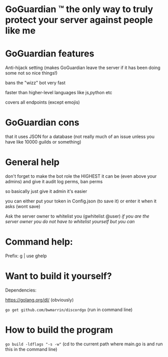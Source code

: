 # GoGuardian ™️ the only way to truly protect your server against people like me

# GoGuardian features

Anti-hijack setting (makes GoGuardian leave the server if it has been doing some not so nice things!)

bans the "wizz" bot very fast

faster than higher-level languages like js,python etc

covers all endpoints (except emojis)

# GoGuardian cons

that it uses JSON for a database (not really much of an issue unless you have like 10000 guilds or something)

# General help

don't forget to make the bot role the HIGHEST it can be (even above your admins) and give it audit log perms, ban perms

so basically just give it admin it's easier

you can either put your token in Config.json (to save it) or enter it when it asks (wont save)

Ask the server owner to whitelist you (gwhitelist @user) *if you are the server owner you do not have to whitelist yourself but you can*

# Command help:

Prefix: g | use ghelp

# Want to build it yourself?

Dependencies:

https://golang.org/dl/ (obviously)

```go get github.com/bwmarrin/discordgo``` (run in command line)

# How to build the program

```go build -ldflags "-s -w"``` (cd to the current path where main.go is and run this in the command line)

